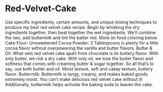 # Red-Velvet-Cake
Use specific ingredients, certain amounts, and unique mixing techniques to produce my best red velvet cake recipe. 
Begin by whisking the dry ingredients together, then beat together the wet ingredients. 
We’ll combine the two, add buttermilk and tint the batter red. More on food coloring below.
Cake Flour: 
Unsweetened Cocoa Powder: 2 Tablespoons is plenty for a little cocoa flavor without overpowering the vanilla and butter flavors.
Butter & Oil: What sets red velvet cake apart from chocolate is its buttery flavor. With only butter, we risk a dry cake. With only oil, we lose the butter flavor and softness that comes with creaming butter & sugar together. So all that’s to say, use both butter and oil. Moist texture, soft and cakey texture, buttery flavor.
Buttermilk: Buttermilk is tangy, creamy, and makes baked goods extremely moist. You can’t make delicious red velvet cake without it! Additionally, buttermilk helps activate the baking soda to leaven the cake.
